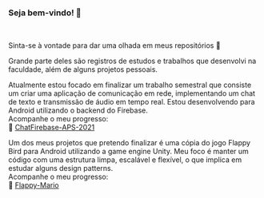 ### Seja bem-vindo! :door:

<br>

Sinta-se à vontade para dar uma olhada em meus repositórios :mag_right:

Grande parte deles são registros de estudos e trabalhos que desenvolvi na faculdade, além de alguns projetos pessoais.

Atualmente estou focado em finalizar um trabalho semestral que consiste um criar uma aplicação de comunicação em rede, implementando um chat de texto e transmissão de áudio em tempo real. Estou desenvolvendo para Android utilizando o backend do Firebase.  
Acompanhe o meu progresso:  
  :round_pushpin: [ChatFirebase-APS-2021](https://github.com/Bot-Mateus/ChatFirebase-APS-2021)

Um dos meus projetos que pretendo finalizar é uma cópia do jogo Flappy Bird para Android utilizando a game engine Unity.  Meu foco é manter um código com uma estrutura limpa, escalável e flexível, o que implica em estudar alguns design patterns.  
Acompanhe o meu progresso:  
  :round_pushpin: [Flappy-Mario](https://github.com/Andreick/Flappy-Mario)